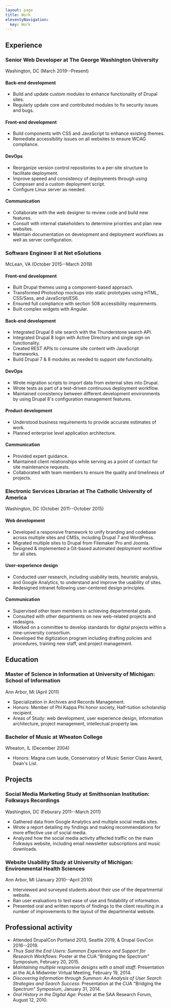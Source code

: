```yaml
---
layout: page
title: Work
eleventyNavigation:
  key: Work
---
```


## Experience

### Senior Web Developer at The George Washington University

Washington, DC (March 2019--Present)

#### Back-end development

- Build and update custom modules to enhance functionality of Drupal sites.
- Regularly update core and contributed modules to fix security issues and bugs.

#### Front-end development

- Build components with CSS and JavaScript to enhance existing themes.
- Remediate accessibility issues on all websites to ensure WCAG compliance.

#### DevOps

- Reorganize version control repositories to a per-site structure to facilitate deployment.
- Improve speeed and consistency of deployments through using Composer and a custom deployment script.
- Configure Linux server as needed.

#### Communication

- Collaborate with the web designer to review code and build new features.
- Consult with internal stakeholders to determine priorities and plan new websites.
- Maintain documentation on development and deployment workflows as well as server configuration.

### Software Engineer II at Net eSolutions

McLean, VA (October 2015--March 2019)

#### Front-end development

- Built Drupal themes using a component-based approach.
- Transformed Photoshop mockups into static prototypes using HTML, CSS/Sass, and JavaScript/ES6.
- Ensured full compliance with section 508 accessibility requirements.
- Built complex widgets with Angular.

#### Back-end development

- Integrated Drupal 8 site search with the Thunderstone search API.
- Integrated Drupal 8 login with Active Directory and single sign on functionality.
- Created REST APIs to consume site content with JavaScript frameworks.
- Build Drupal 7 & 8 modules as needed to support site functionality.

#### DevOps

- Wrote migration scripts to import data from external sites into Drupal.
- Wrote tests as part of a test-driven continuous deployment workflow.
- Maintained consistency between different development environments by using Drupal 8's configuration management features.

#### Product development

- Understood business requirements to provide accurate estimates of work.
- Planned enterprise level application architecture.

#### Communication

- Provided expert guidance.
- Maintained client relationships while serving as a point of contact for site maintenance requests.
- Collaborated with team members to ensure the quality and timeliness of projects.

### Electronic Services Librarian at The Catholic University of America

Washington, DC (October 2011--October 2015)

#### Web development

- Developed a responsive framework to unify branding and codebase across multiple sites and CMSs, including Drupal 7 and WordPress.
- Migrated multiple sites to Drupal from Filemaker Pro and Joomla.
- Designed & implemented a Git-based automated deployment workflow for all sites.

#### User-experience design

- Conducted user research, including usability tests, heuristic analysis, and Google Analytics, to understand and improve the usability of sites.
- Redesigned intranet following user-centered design principles.

#### Communication

- Supervised other team members in achieving departmental goals.
- Consulted with other departments on new web-related projects and redesigns.
- Worked on a committee to develop standards for digital projects within a nine-university consortium.
- Developed the digitization program including drafting policies and procedures, training new staff, and project management.

## Education

### Master of Science in Information at University of Michigan: School of Information

Ann Arbor, MI (April 2011)

- Specialization in Archives and Records Management.
- Honors: Member of Phi Kappa Phi honor society, Half-tuition scholarship recipient.
- Areas of Study: web development, user experience design, information architecture, project management, intellectual property law.

### Bachelor of Music at Wheaton College

Wheaton, IL (December 2004)

- Honors: Magna cum laude, Conservatory of Music Senior Class Award, Dean's List.

## Projects

### Social Media Marketing Study at Smithsonian Institution: Folkways Recordings

Washington, DC (Feburary 2011--March 2011)

- Gathered data from Google Analytics and multiple social media sites.
- Wrote a report detailing my findings and making recommendations for more effective use of social media.
- Analyzed how the social media activity affected traffic on the main Folkways website, including email newsletter subscriptions and music downloads.

### Website Usability Study at University of Michigan: Environmental Health Sciences

Ann Arbor, MI (January 2010--April 2010)

- Interviewed and surveyed students about their use of the departmental website.
- Ran user evaluations to test ease of use and findability of information.
- Presented oral and written reports of findings to the client resulting in a number of improvements to the layout of the departmental website.

## Professional activity

- Attended DrupalCon Portland 2013, Seattle 2019, & Drupal GovCon 2016--2019.
- _Thus Said the End Users: Summon Experience and Support for Research Workflows_: Poster at the CUA "Bridging the Spectrum" Symposium, February 20, 2015.
- _Maintaining multiple responsive designs with a small staff_: Presentation at the ALA Midwinter Virtual Meeting, February 19, 2014.
- _Discovering Information through Summon: An Analysis of User Search Strategies and Search Success_: Presentation at the CUA "Bridging the Spectrum" Symposium, January 31, 2014.
- _Oral History in the Digital Age_: Poster at the SAA Research Forum, August 12, 2010.
